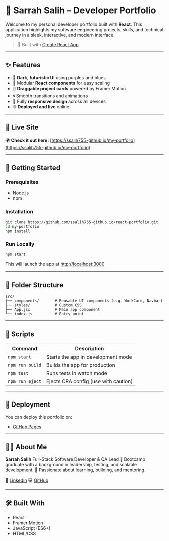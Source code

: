 

# 💼 Sarrah Salih – Developer Portfolio

Welcome to my personal developer portfolio built with **React**. This application highlights my software engineering projects, skills, and technical journey in a sleek, interactive, and modern interface.

> 🔨 Built with [Create React App](https://github.com/facebook/create-react-app)

---

## ✨ Features

* 🎨 **Dark, futuristic UI** using purples and blues
* 🧩 Modular **React components** for easy scaling
* 🖱️ **Draggable project cards** powered by Framer Motion
* 🌀 Smooth transitions and animations
* 📱 Fully **responsive design** across all devices
* 🌐 **Deployed and live** online

---

## 🔗 Live Site

🌍 **Check it out here:**
[https://ssalih755-github.io/my-portfolio](https://ssalih755-github.io/my-portfolio)


---

## 🚀 Getting Started

### Prerequisites

* Node.js
* npm

### Installation

```bash
git clone https://github.com/ssalih755-github.io/react-portfolio.git
cd my-portfolio
npm install
```

### Run Locally

```bash
npm start
```

This will launch the app at [http://localhost:3000](http://localhost:3000)

---

## 📁 Folder Structure

```
src/
├── components/       # Reusable UI components (e.g. WorkCard, Navbar)
├── styles/           # Custom CSS
├── App.jsx           # Main app component
└── index.js          # Entry point
```

---

## 🔧 Scripts

| Command         | Description                          |
| --------------- | ------------------------------------ |
| `npm start`     | Starts the app in development mode   |
| `npm run build` | Builds the app for production        |
| `npm test`      | Runs tests in watch mode             |
| `npm run eject` | Ejects CRA config (use with caution) |

---

## 🚀 Deployment

You can deploy this portfolio on:

* [GitHub Pages](https://create-react-app.dev/docs/deployment/#github-pages)


---

## 👩‍💻 About Me

**Sarrah Salih**
Full-Stack Software Developer & QA Lead
🧠 Bootcamp graduate with a background in leadership, testing, and scalable development.
💬 Passionate about learning, building, and mentoring.

📎 [LinkedIn](https://www.linkedin.com/in/sarrahsalih)
💻 [GitHub](https://github.com/ssalih755)

---

## 🛠 Built With

* React
* Framer Motion
* JavaScript (ES6+)
* HTML/CSS



